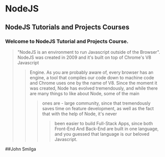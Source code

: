 # NodeJS
## NodeJS Tutorials and Projects Courses

### Welcome to NodeJS Tutorial and Projects Course.
> "NodeJS is an environment to run Javascript outside of the Browser". NodeJS was created in 2009 and it's built on top of Chrome's V8 Javascript
>  >Engine. As you are probably aware of, every browser has an engine, a tool that compiles our code down to machine code and Chrome uses one by the
>  >name of V8. Since the moment it was created, Node has evolved tremendously, and while there are many things to like about Node, some of the main 
>  >>ones are - large community, since that tremendously saves time on feature development, as well as the fact that with the help of Node, it's never
>  >> >been easier to build Full-Stack Apps, since both Front-End And Back-End are built in one language, and you guessed that language is our beloved 
> >Javascript.

##John Smilga
